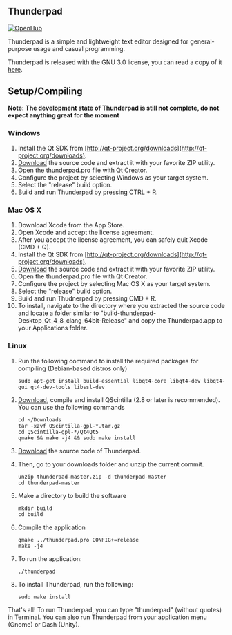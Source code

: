 ## Thunderpad

<!--Remove build status until we get Travis CI to work-->
<!--[![Build Status](https://travis-ci.org/alex-97/Thunderpad.svg)](https://travis-ci.org/alex-97/Thunderpad)-->
 [![OpenHub](https://www.openhub.net/p/thunderpad/widgets/project_thin_badge.gif)](http://openhub.net/p/thunderpad)
 
 Thunderpad is a simple and lightweight text editor designed for general-purpose usage and casual programming. 
 
 Thunderpad is released with the GNU 3.0 license, you can read a copy of it [here](http://www.gnu.org/copyleft/gpl.html).
 
## Setup/Compiling
 
 **Note: The development state of Thunderpad is still not complete, do not expect anything great for the moment**
 
### Windows
 
 1. Install the Qt SDK from [http://qt-project.org/downloads](http://qt-project.org/downloads).
 2. [Download](https://github.com/alex-97/thunderpad/archive/master.zip) the source code and extract it with your favorite ZIP utility.
 3. Open the thunderpad.pro file with Qt Creator.
 4. Configure the project by selecting Windows as your target system.
 5. Select the "release" build option.
 5. Build and run Thunderpad by pressing CTRL + R.
 
### Mac OS X
 
 1. Download Xcode from the App Store.
 2. Open Xcode and accept the license agreement.
 3. After you accept the license agreement, you can safely quit Xcode (CMD + Q).
 4. Install the Qt SDK from [http://qt-project.org/downloads](http://qt-project.org/downloads).
 5. [Download](https://github.com/alex-97/thunderpad/archive/master.zip) the source code and extract it with your favorite ZIP utility.
 6. Open the thunderpad.pro file with Qt Creator.
 7. Configure the project by selecting Mac OS X as your target system.
 8. Select the "release" build option.
 9. Build and run Thudnerpad by pressing CMD + R.
 10. To install, navigate to the directory where you extracted the source code and locate a folder similar to "build-thunderpad-Desktop_Qt_4_8_clang_64bit-Release" and copy the Thunderpad.app to your Applications folder.
 
### Linux
 
 1. Run the following command to install the required packages for compiling (Debian-based distros only)
 
        sudo apt-get install build-essential libqt4-core libqt4-dev libqt4-gui qt4-dev-tools libssl-dev
 
 2. [Download](http://www.riverbankcomputing.com/software/qscintilla/download), compile and install QScintilla (2.8 or later is recommended). You can use the following commands
 
        cd ~/Downloads
        tar -xzvf QScintilla-gpl-*.tar.gz
        cd QScintilla-gpl-*/Qt4Qt5
        qmake && make -j4 && sudo make install
 
 
 3. [Download](https://github.com/alex-97/thunderpad/archive/master.zip) the source code of Thunderpad. 
 
 4. Then, go to your downloads folder and unzip the current commit.
 
        unzip thunderpad-master.zip -d thunderpad-master
        cd thunderpad-master
 
 5. Make a directory to build the software
 
        mkdir build
        cd build
 
 6. Compile the application
 
        qmake ../thunderpad.pro CONFIG+=release
        make -j4
 
 6. To run the application:
 
        ./thunderpad
 
 7. To install Thunderpad, run the following:
 
        sudo make install
 
 
 That's all! To run Thunderpad, you can type "thunderpad" (without quotes) in Terminal. You can also run Thunderpad from your application menu (Gnome) or Dash (Unity).
 
